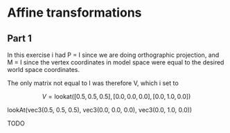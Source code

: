 # Affine transformations

## Part 1

In this exercise i had P = I since we are doing orthographic projection, and M = I since the vertex coordinates in model space were equal to the desired world space coordinates.

The only matrix not equal to I was therefore V, which i set to

$$V = \text{lookat}([0.5, 0.5, 0.5], [0.0, 0.0, 0.0], [0.0, 1.0, 0.0])$$

lookAt(vec3(0.5, 0.5, 0.5), vec3(0.0, 0.0, 0.0), vec3(0.0, 1.0, 0.0))


TODO